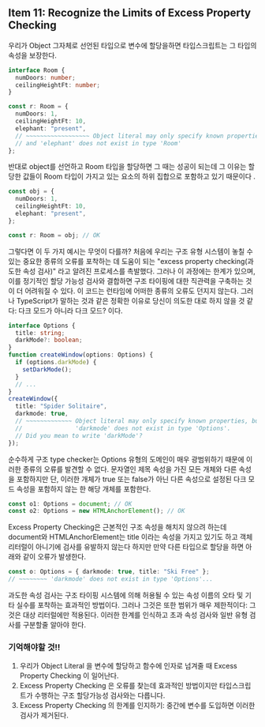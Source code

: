 ## Item 11: Recognize the Limits of Excess Property Checking

우리가 Object 그자체로 선언된 타입으로 변수에 할당을하면 타입스크립트는 그 타입의 속성을 보장한다.

```typescript
interface Room {
  numDoors: number;
  ceilingHeightFt: number;
}

const r: Room = {
  numDoors: 1,
  ceilingHeightFt: 10,
  elephant: "present",
  // ~~~~~~~~~~~~~~~~~~ Object literal may only specify known properties,
  // and 'elephant' does not exist in type 'Room'
};
```

반대로 object를 선언하고 Room 타입을 할당하면 그 때는 성공이 되는데 그 이유는 할당한 값들이 Room 타입이 가지고 있는 요소의 하위 집합으로 포함하고 있기 때문이다 .

```typescript
const obj = {
  numDoors: 1,
  ceilingHeightFt: 10,
  elephant: "present",
};

const r: Room = obj; // OK
```

그렇다면 이 두 가지 예시는 무엇이 다를까? 처음에 우리는 구조 유형 시스템이 놓칠 수 있는 중요한 종류의 오류를 포착하는 데 도움이 되는 "excess property checking(과도한 속성 검사)" 라고 알려진 프로세스를 촉발했다. 그러나 이 과정에는 한계가 있으며, 이를 정기적인 할당 가능성 검사와 결합하면 구조 타이핑에 대한 직관력을 구축하는 것이 더 어려워질 수 있다. 이 코드는 런타임에 어떠한 종류의 오류도 던지지 않는다. 그러나 TypeScript가 말하는 것과 같은 정확한 이유로 당신이 의도한 대로 하지 않을 것 같다: 다크 모드가 아니라 다크 모드? 이다.

```typescript
interface Options {
  title: string;
  darkMode?: boolean;
}
function createWindow(options: Options) {
  if (options.darkMode) {
    setDarkMode();
  }
  // ...
}
createWindow({
  title: "Spider Solitaire",
  darkmode: true,
  // ~~~~~~~~~~~~~ Object literal may only specify known properties, but
  //               'darkmode' does not exist in type 'Options'.
  // Did you mean to write 'darkMode'?
});
```

순수하게 구조 type checker는 Options 유형의 도메인이 매우 광범위하기 때문에 이러한 종류의 오류를 발견할 수 없다. 문자열인 제목 속성을 가진 모든 개체와 다른 속성을 포함하지만 단, 이러한 개체가 true 또는 false가 아닌 다른 속성으로 설정된 다크 모드 속성을 포함하지 않는 한 해당 개체를 포함한다.

```typescript
const o1: Options = document; // OK
const o2: Options = new HTMLAnchorElement(); // OK
```

Excess Property Checking은 근본적인 구조 속성을 해치지 않으려 하는데 document와 HTMLAnchorElement는 title 이라는 속성을 가지고 있기도 하고 객체 리터럴이 아니기에 검사를 유발하지 않는다 하지만 만약 다른 타입으로 할당을 하면 아래와 같이 오류가 발생한다.

```typescript
const o: Options = { darkmode: true, title: "Ski Free" };
// ~~~~~~~~ 'darkmode' does not exist in type 'Options'...
```

과도한 속성 검사는 구조 타이핑 시스템에 의해 허용될 수 있는 속성 이름의 오타 및 기타 실수를 포착하는 효과적인 방법이다. 그러나 그것은 또한 범위가 매우 제한적이다: 그것은 대상 리터럴에만 적용된다. 이러한 한계를 인식하고 초과 속성 검사와 일반 유형 검사를 구분할줄 알아야 한다.

### 기억해야할 것!!

1. 우리가 Object Literal 을 변수에 할당하고 함수에 인자로 넘겨줄 때 Excess Property Checking 이 일어난다.
2. Excess Property Checking 은 오류를 찾는데 효과적인 방법이지만 타입스크립트가 수행하는 구조 할당가능성 검사와는 다릅니다.
3. Excess Property Checking 의 한계를 인지하기: 중간에 변수를 도입하면 이러한 검사가 제거된다.
